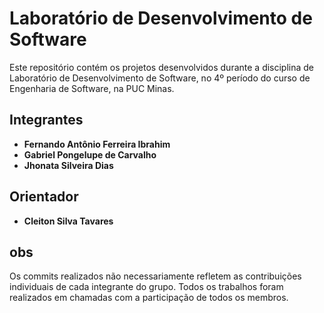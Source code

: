 
# Laboratório de Desenvolvimento de Software

Este repositório contém os projetos desenvolvidos durante a disciplina de Laboratório de Desenvolvimento de Software, no 4º período do curso de Engenharia de Software, na PUC Minas.

## Integrantes

- **Fernando Antônio Ferreira Ibrahim**
- **Gabriel Pongelupe de Carvalho**
- **Jhonata Silveira Dias**

## Orientador
- **Cleiton Silva Tavares**

## obs

Os commits realizados não necessariamente refletem as contribuições individuais de cada integrante do grupo. Todos os trabalhos foram realizados em chamadas com a participação de todos os membros.
